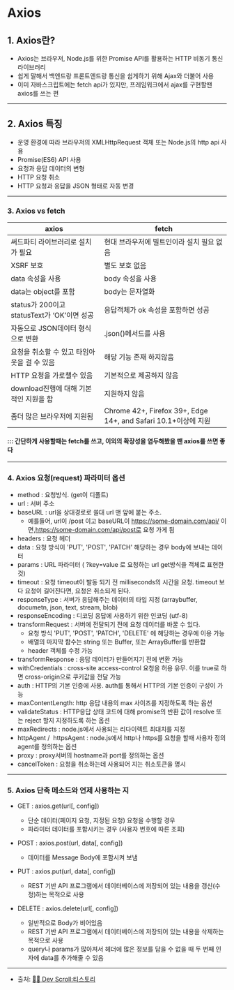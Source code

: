 # Axios
## 1. Axios란?
- Axios는 브라우저, Node.js를 위한 Promise API를 활용하는 HTTP 비동기 통신 라이브러리
- 쉽게 말해서 백엔드랑 프론트엔드랑 통신을 쉽게하기 위해 Ajax와 더불어 사용
- 이미 자바스크립트에는 fetch api가 있지만, 프레임워크에서 ajax를 구현할땐 axios를 쓰는 편

-----

## 2. Axios 특징
- 운영 환경에 따라 브라우저의 XMLHttpRequest 객체 또는 Node.js의 http api 사용
- Promise(ES6) API 사용
- 요청과 응답 데이터의 변형
- HTTP 요청 취소
- HTTP 요청과 응답을 JSON 형태로 자동 변경

-----

### 3. Axios vs fetch

| axios | fetch |
| ----- | ----- |
| 써드파티 라이브러리로 설치가 필요 | 현대 브라우저에 빌트인이라 설치 필요 없음 |
| XSRF 보호 | 별도 보호 없음 |
| data 속성을 사용 | body 속성을 사용 |
| data는 object를 포함 | body는 문자열화 |
| status가 200이고 statusText가 ‘OK’이면 성공 | 응답객체가 ok 속성을 포함하면 성공 |
| 자동으로 JSON데이터 형식으로 변환 | .json()메서드를 사용 |
| 요청을 취소할 수 있고 타임아웃을 걸 수 있음 | 해당 기능 존재 하지않음 |
| HTTP 요청을 가로챌수 있음 | 기본적으로 제공하지 않음 |
| download진행에 대해 기본적인 지원을 함 | 지원하지 않음 |
| 좀더 많은 브라우저에 지원됨 | Chrome 42+, Firefox 39+, Edge 14+, and Safari 10.1+이상에 지원 |

#### ::: 간단하게 사용할때는 fetch를 쓰고, 이외의 확장성을 염두해봤을 땐 axios를 쓰면 좋다

-----

### 4. Axios 요청(request) 파라미터 옵션
- method : 요청방식. (get이 디폴트)
- url : 서버 주소
- baseURL : url을 상대경로로 쓸대 url 맨 앞에 붙는 주소.
  * 예를들어, url이 /post 이고 baseURL이 https://some-domain.com/api/ 이면,https://some-domain.com/api/post로 요청 가게 됨
- headers : 요청 헤더
- data : 요청 방식이 'PUT', 'POST', 'PATCH' 해당하는 경우 body에 보내는 데이터
- params : URL 파라미터 ( ?key=value 로 요청하는 url get방식을 객체로 표현한 것)
- timeout : 요청 timeout이 발동 되기 전 milliseconds의 시간을 요청. timeout 보다 요청이 길어진다면, 요청은 취소되게 된다.
- responseType : 서버가 응답해주는 데이터의 타입 지정 (arraybuffer, documetn, json, text, stream, blob)
- responseEncoding : 디코딩 응답에 사용하기 위한 인코딩 (utf-8)
- transformRequest : 서버에 전달되기 전에 요청 데이터를 바꿀 수 있다.
  * 요청 방식 'PUT', 'POST', 'PATCH', 'DELETE' 에 해당하는 경우에 이용 가능
  * 배열의 마지막 함수는 string 또는 Buffer, 또는 ArrayBuffer를 반환합
  * header 객체를 수정 가능
- transformResponse : 응답 데이터가 만들어지기 전에 변환 가능
- withCredentials : cross-site access-control 요청을 허용 유무. 이를 true로 하면 cross-origin으로 쿠키값을 전달 가능
- auth : HTTP의 기본 인증에 사용. auth를 통해서 HTTP의 기본 인증이 구성이 가능
- maxContentLength: http 응답 내용의 max 사이즈를 지정하도록 하는 옵션
- validateStatus : HTTP응답 상태 코드에 대해 promise의 반환 값이 resolve 또는 reject 할지 지정하도록 하는 옵션
- maxRedirects : node.js에서 사용되는 리다이렉트 최대치를 지정
- httpAgent /  httpsAgent : node.js에서 http나 https를 요청을 할때 사용자 정의 agent를 정의하는 옵션 
- proxy : proxy서버의 hostname과 port를 정의하는 옵션
- cancelToken : 요청을 취소하는데 사용되어 지는 취소토큰을 명시

-----

### 5. Axios 단축 메소드와 언제 사용하는 지
- GET : axios.get(url[, config])
  * 단순 데이터(페이지 요청, 지정된 요청) 요청을 수행할 경우
  * 파라미터 데이터를 포함시키는 경우 (사용자 번호에 따른 조회)

- POST : axios.post(url, data[, config])
  * 데이터를 Message Body에 포함시켜 보냄

- PUT : axios.put(url, data[, config])
  * REST 기반 API 프로그램에서 데이터베이스에 저장되어 있는 내용을 갱신(수정)하는 목적으로 사용

- DELETE : axios.delete(url[, config])
  * 일반적으로 Body가 비어있음
  * REST 기반 API 프로그램에서 데이터베이스에 저장되어 있는 내용을 삭제하는 목적으로 사용
  * query나 params가 많아져서 헤더에 많은 정보를 담을 수 없을 때 두 번째 인자에 data를 추가해줄 수 있음



-----

- 출처: [👨‍💻 Dev Scroll:티스토리](https://inpa.tistory.com/entry/AXIOS-📚-설치-사용)